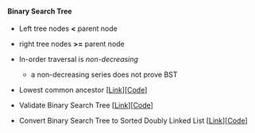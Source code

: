 
#### Binary Search Tree
* Left tree nodes **<** parent node
* right tree nodes **>=** parent node
* In-order traversal is *non-decreasing*
  - a non-decreasing series does not prove BST

* Lowest common ancestor [[Link](https://leetcode.com/problems/lowest-common-ancestor-of-a-binary-search-tree)][[Code](235_lowest_common_ancestor_of_a_binary_search_tree.py)]
* Validate Binary Search Tree [[Link](https://leetcode.com/problems/validate-binary-search-tree/)][[Code](98_validate_binary_search_tree.py)]
* Convert Binary Search Tree to Sorted Doubly Linked List [[Link](https://leetcode.com/problems/convert-binary-search-tree-to-sorted-doubly-linked-list/)][[Code](426_convert_binary_search_tree_to_sorted_doubly_linked_list.py)]
